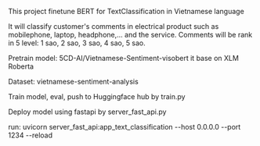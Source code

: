 This project finetune BERT for TextClassification in Vietnamese language

It will classify customer's comments in electrical product such as mobilephone, laptop, headphone,... and the service. Comments will be rank in 5 level: 1 sao, 2 sao, 3 sao, 4 sao, 5 sao.

Pretrain model: 5CD-AI/Vietnamese-Sentiment-visobert it base on XLM Roberta

Dataset: vietnamese-sentiment-analysis

Train model, eval, push to Huggingface hub by train.py

Deploy model using fastapi by server_fast_api.py

run: uvicorn server_fast_api:app_text_classification --host 0.0.0.0 --port 1234 --reload








